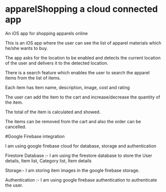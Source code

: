 # apparelShopping a cloud connected app
An iOS app for shopping apparels online

This is an iOS app where the user can see the list of apparel materials which he/she wants to buy.

The app asks for the location to be enabled and detects the current location of the user and delivers it to the detected location.

There is a search feature which enables the user to search the apparel items from the list of items.

Each item has item name, description, image, cost and rating

The user can add the item to the cart and increase/decrease the quantity of the item.

The total of the item is calculated and showed.

The items can be removed from the cart and also the order can be cancelled.

#Google Firebase integration

I am using google firebase cloud for database, storage and authentication

Firestore Database :- I am using the firestore database to store the User details, Item list, Category list, Item details

Storage:-  I am storing item images in the google firebase storage.

Authentication :- I am using google firebase authentication to authenticate the user.
